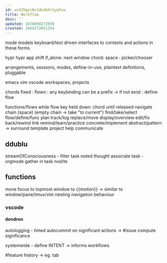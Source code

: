 ```yaml
---
id: us435gxc0c1dw164r2yw5sw
title: Workflow
desc: ''
updated: 1676890272959
created: 1664372851354
---
```


mode
  models keyboard/text driven interfaces to contexts and actions in these forms

hypr
  hypr app
    shift
      if_alone: next window
      chord: space : picker/chooser

arrangements, sessions, modes, define-in-use, plaintext definitions, pluggable

emacs
vim
vscode
  workspaces, projects

chords
  fixed :
  flown : any keybinding can be a prefix -> if not exist : define flow

functions/flows
    while flow key held down: chord until released
  navigate
  chain (space) (empty chain -> take "to current")
  find/take/select
  flow/define/func
  plan
  track/log
  replace/move
  display/overview
  edit/fix
  back/rewind
  link
  remind/learn/practice
  concrete/implement
  abstract/pattern
    -> surround
  template
  project
  help
  communicate


  ## ddublu
  streamOfConsciousness - filter task
  noted thought
associate task - orgmode
  gather in task nod/te


  ## functions
  move focus to topmost window to {{motion}} -> similar to window/pane/tmux/vim nesting navigation behaviour

  ### vscode
  #### dendron
  autologging - timed autocommit on significant actions -> #issue compute significance

systemwide - define INTENT -> informs workflows

#feature history -> eg. tab